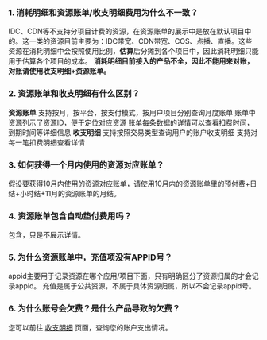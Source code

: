 ### 1. 消耗明细和资源账单/收支明细费用为什么不一致？
IDC、CDN等不支持分项目计费的资源，在资源账单的展示中是放在默认项目中的。这一类的资源目前主要为：IDC带宽、CDN带宽、COS、点播、直播。这些资源在消耗明细中会按照使用比例，**估算**后分摊到各个项目中，因此消耗明细只能用于估算各个项目的成本。
**消耗明细目前接入的产品不全，因此不能用来对账，对账请使用收支明细+资源账单。**

### 2. 资源账单和收支明细有什么区别？
**资源账单**
支持按月，按平台，按支付模式，按用户项目分别查询月度账单
账单中资源列示了资源ID，便于定位对应资源
账单每条数据的详情可以查看扣费时间，到期时间等详细信息
**收支明细**
支持按照交易类型查询用户的账户收支明细
支持对每一笔扣费明细查看详情

### 3. 如何获得一个月内使用的资源对应账单？
假设要获得10月内使用的资源对应账单，请使用10月内的资源账单里的预付费+日结+小时结+11月的资源账单的月结。

### 4. 资源账单包含自动垫付费用吗？
包含，只是不展示详情。

### 5. 为什么资源账单中，充值项没有APPID号？
appid主要用于记录资源在哪个应用/项目下面，只有明确区分了资源归属的才会记录appid。 
充值是属于公共资源，不属于具体资源归属，所以不会记录appid号。

### 6. 为什么账号会欠费？是什么产品导致的欠费？
您可以前往 [收支明细](http://console.tce.fsphere.cn/account/fee) 页面，查询您的账户支出情况。

